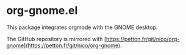 # org-gnome.el

This package integrates orgmode with the GNOME desktop.

The GitHub repository is mirrored with [https://petton.fr/git/nico/org-gnome](https://petton.fr/git/nico/org-gnome).
